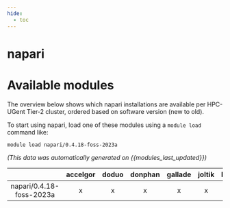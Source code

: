 ```yaml
---
hide:
  - toc
---
```


napari
======

# Available modules


The overview below shows which napari installations are available per HPC-UGent Tier-2 cluster, ordered based on software version (new to old).

To start using napari, load one of these modules using a `module load` command like:

```shell
module load napari/0.4.18-foss-2023a
```

*(This data was automatically generated on {{modules_last_updated}})*  

| |accelgor|doduo|donphan|gallade|joltik|litleo|shinx|
| :---: | :---: | :---: | :---: | :---: | :---: | :---: | :---: |
|napari/0.4.18-foss-2023a|x|x|x|x|x|x|x|

